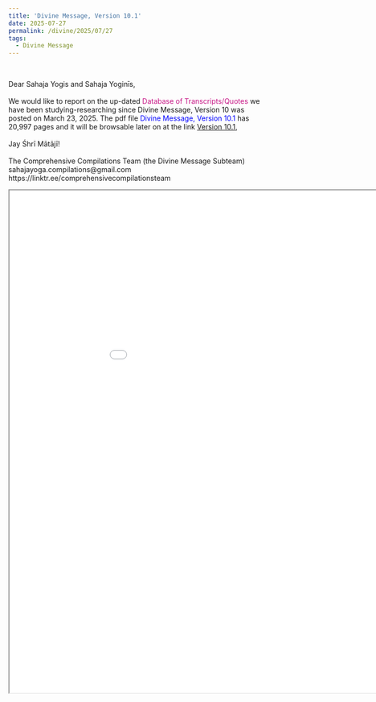 ```yaml
---
title: 'Divine Message, Version 10.1'
date: 2025-07-27
permalink: /divine/2025/07/27
tags:
  - Divine Message
---
```


<br>

<p>
Dear Sahaja Yogis and Sahaja Yoginīs,<br>
<br>
We would like to report on the up-dated <font color="mediumvioletred">Database of Transcripts/Quotes</font> we have been studying-researching since Divine Message, Version 10 was posted on March 23, 2025. The pdf file <font color="blue">Divine Message, Version 10.1</font> has 20,997 pages and it will be browsable later on at the link
<a href="">Version 10.1</a>,<br>
<br>
Jay Śhrī Mātājī!<br>
<br>
The Comprehensive Compilations Team (the Divine Message Subteam)<br>
sahajayoga.compilations@gmail.com<br>
https://linktr.ee/comprehensivecompilationsteam<br>
</p>

<iframe src="/pdf2/src/#https://pub-0acf3a4aadfd401894e2ec0ae0b5eaf3.r2.dev/DivineMessageVersion9.5.pdf" width="1000px" height="1000px"></iframe>
